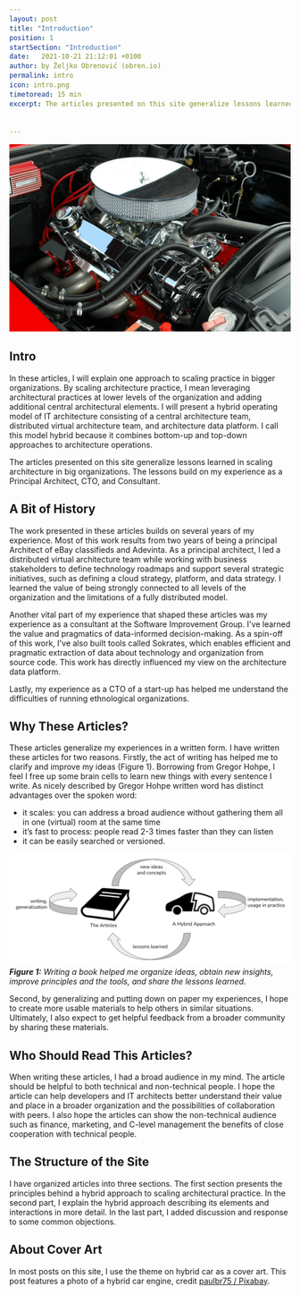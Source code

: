 ```yaml
---
layout: post
title: "Introduction"
position: 1
startSection: "Introduction"
date:   2021-10-21 21:12:01 +0100
author: by Željko Obrenović (obren.io)
permalink: intro
icon: intro.png
timetoread: 15 min
excerpt: The articles presented on this site generalize lessons learned running architecture function in global, fast moving organizations. The lessons build on my experience as a Principal Architect in eBay Classifieds and Adevinta.


---
```

![](assets/images/car-engine-g0d5843075_1920.jpg)


## Intro

In these articles, I will explain one approach to scaling practice in bigger organizations. By scaling architecture practice, I mean leveraging architectural practices at lower levels of the organization and adding additional central architectural elements. I will present a hybrid operating model of IT architecture consisting of a central architecture team, distributed virtual architecture team, and architecture data platform. I call this model hybrid because it combines bottom-up and top-down approaches to architecture operations.

The articles presented on this site generalize lessons learned in scaling architecture in big organizations. The lessons build on my experience as a Principal Architect, CTO, and Consultant.


## A Bit of History

The work presented in these articles builds on several years of my experience. Most of this work results from two years of being a principal Architect of eBay classifieds and Adevinta. As a principal architect, I led a distributed virtual architecture team while working with business stakeholders to define technology roadmaps and support several strategic initiatives, such as defining a cloud strategy, platform, and data strategy. I learned the value of being strongly connected to all levels of the organization and the limitations of a fully distributed model.

Another vital part of my experience that shaped these articles was my experience as a consultant at the Software Improvement Group. I've learned the value and pragmatics of data-informed decision-making. As a spin-off of this work, I've also built tools called Sokrates, which enables efficient and pragmatic extraction of data about technology and organization from source code. This work has directly influenced my view on the architecture data platform.

Lastly, my experience as a CTO of a start-up has helped me understand the difficulties of running ethnological organizations.


## Why These Articles?

These articles generalize my experiences in a written form. I have written these articles for two reasons. Firstly, the act of writing has helped me to clarify and improve my ideas (Figure 1). Borrowing from Gregor Hohpe, I feel I free up some brain cells to learn new things with every sentence I write. As nicely described by Gregor Hohpe written word has distinct advantages over the spoken word:

* it scales: you can address a broad audience without gathering them all in one (virtual) room at the same time
* it’s fast to process: people read 2-3 times faster than they can listen
* it can be easily searched or versioned.


![](assets/images/writing.png)
***Figure 1:** Writing a book helped me organize ideas, obtain new insights, improve principles and the tools, and share the lessons learned.*

Second, by generalizing and putting down on paper my experiences, I hope to create more usable materials to help others in similar situations. Ultimately, I also expect to get helpful feedback from a broader community by sharing these materials.



## Who Should Read This Articles?

When writing these articles, I had a broad audience in my mind. The article should be helpful to both technical and non-technical people. I hope the article can help developers and IT architects better understand their value and place in a broader organization and the possibilities of collaboration with peers. I also hope the articles can show the non-technical audience such as finance, marketing, and C-level management the benefits of close cooperation with technical people.


## The Structure of the Site

I have organized articles into three sections. The first section presents the principles behind a hybrid approach to scaling architectural practice. In the second part, I explain the hybrid approach describing its elements and interactions in more detail. In the last part, I added discussion and response to some common objections.

## About Cover Art

In most posts on this site, I use the theme on hybrid car as a cover art. This post features a photo of a hybrid car engine, credit [paulbr75 / Pixabay](https://pixabay.com/photos/car-engine-motor-clean-customized-1548434/).
